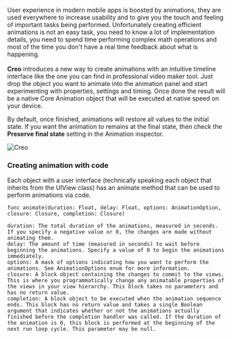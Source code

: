 User experience in modern mobile apps is boosted by animations, they are used everywhere to increase usability and to give you the touch and feeling of important tasks being performed.
Unfortunately creating efficient animations is not an easy task, you need to know a lot of implementation details, you need to spend time performing complex math operations and most of the time you don't have a real time feedback about what is happening. 
<br>
<br>
**Creo** introduces a new way to create animations with an intuitive timeline interface like the one you can find in professional video maker tool. Just drop the object you want to animate into the animation panel and start experimenting with properties, settings and timing. Once done the result will be a native Core Animation object that will be executed at native speed on your device.

By default, once finished, animations will restore all values to the initial state. If you want the animation to remains at the final state, then check the **Preserve final state** setting in the Animation inspector.

![Creo](images/creo_animations_1.png)

### Creating animation with code

Each object with a user interface (technically speaking each object that inherits from the UIView class) has an animate method that can be used to perform animations via code.
```
func animate(duration: Float, delay: Float, options: AnimationOption, closure: Closure, completion: Closure)

duration: The total duration of the animations, measured in seconds. If you specify a negative value or 0, the changes are made without animating them.
delay: The amount of time (measured in seconds) to wait before beginning the animations. Specify a value of 0 to begin the animations immediately.
options: A mask of options indicating how you want to perform the animations. See AnimationOptions enum for more information.
closure: A block object containing the changes to commit to the views. This is where you programmatically change any animatable properties of the views in your view hierarchy. This block takes no parameters and has no return value.
completion: A block object to be executed when the animation sequence ends. This block has no return value and takes a single Boolean argument that indicates whether or not the animations actually finished before the completion handler was called. If the duration of the animation is 0, this block is performed at the beginning of the next run loop cycle. This parameter may be null.
```

